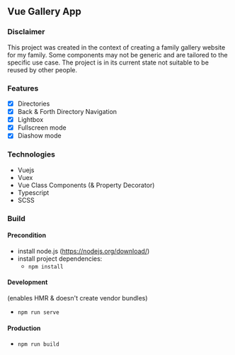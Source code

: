 ## Vue Gallery App

### Disclaimer
This project was created in the context of creating a family gallery website for my family. Some components may not be generic and are tailored to the specific use case. The project is in its current state not suitable to be reused by other people.

### Features
- [x] Directories
- [x] Back & Forth Directory Navigation
- [x] Lightbox
- [x] Fullscreen mode
- [x] Diashow mode

### Technologies
- Vuejs
- Vuex
- Vue Class Components (& Property Decorator)
- Typescript
- SCSS

### Build

#### Precondition
- install node.js (https://nodejs.org/download/)
- install project dependencies: 
  - `npm install`

#### Development
(enables HMR & doesn't create vendor bundles)

- `npm run serve`

#### Production

- `npm run build`

